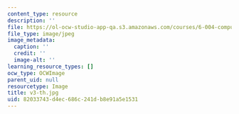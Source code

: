 ```yaml
---
content_type: resource
description: ''
file: https://ol-ocw-studio-app-qa.s3.amazonaws.com/courses/6-004-computation-structures-spring-2017/82033743d4ec686c241db8e91a5e1531_v3-th.jpg
file_type: image/jpeg
image_metadata:
  caption: ''
  credit: ''
  image-alt: ''
learning_resource_types: []
ocw_type: OCWImage
parent_uid: null
resourcetype: Image
title: v3-th.jpg
uid: 82033743-d4ec-686c-241d-b8e91a5e1531
---
```

